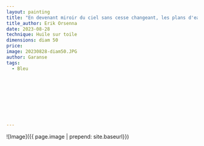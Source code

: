 ```yaml
---
layout: painting
title: "En devenant miroir du ciel sans cesse changeant, les plans d'eau impliquent la liberté. Rien de plus éphémères que ces reflets." 
title_author: Erik Orsenna                                                           
date: 2023-08-28
technique: Huile sur toile 
dimensions: diam 50
price: 
image: 20230828-diam50.JPG
author: Garanse
tags:
  - Bleu
  
  
  
  
  
  
  
  
  
---
```

![Image]({{ page.image | prepend: site.baseurl}})

